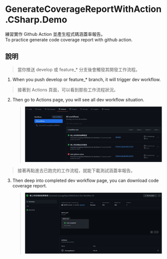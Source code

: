 # GenerateCoverageReportWithAction.CSharp.Demo

練習實作 Github Action 並產生程式碼涵蓋率報告。  
To practice generate code coverage report with github action.

## 說明

> 當你推送 develop 或 feature\_\* 分支後會觸發其開發工作流程。

1. When you push develop or feature\_\* branch, it will trigger dev workflow.

> 接著到 Actions 頁面，可以看到那些工作流程狀況。

2. Then go to Actions page, you will see all dev workflow situation.
    > ![Image](img/example.jpg)

> 接著再點進去已跑完的工作流程，就能下載測試涵蓋率報告。

3. Then deep into completed dev workflow page, you can download code coverage report.
    > ![Image](img/example2.jpg)

